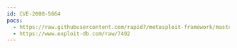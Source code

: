 ```yaml
---
id: CVE-2008-5664
pocs:
  - https://raw.githubusercontent.com/rapid7/metasploit-framework/master/modules/exploits/windows/misc/realtek_playlist.rb
  - https://www.exploit-db.com/raw/7492
---
```

